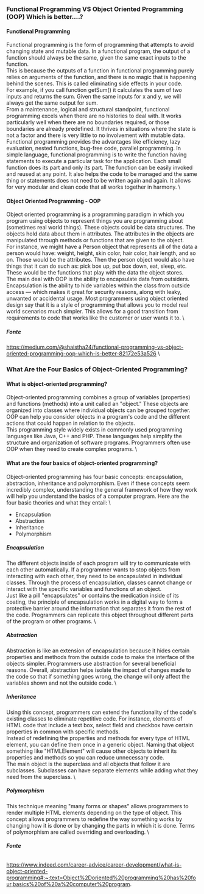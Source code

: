 ### Functional Programming VS Object Oriented Programming (OOP) Which is better….?

#### Functional Programming 
Functional programming is the form of programming that attempts to avoid changing state and mutable data.
 In a functional program, the output of a function should always be the same, given the same exact inputs to the function. \
This is because the outputs of a function in functional programming purely relies on arguments of the function, and there is no magic
 that is happening behind the scenes. This is called eliminating side effects in your code. \
For example, if you call function getSum() it calculates the sum of two inputs and returns the sum. 
Given the same inputs for x and y, we will always get the same output for sum. \
From a maintenance, logical and structural standpoint, functional programming excels when there are no histories to deal with. 
It works particularly well when there are no boundaries required, or those boundaries are already predefined. 
It thrives in situations where the state is not a factor and there is very little to no involvement with mutable data. \
Functional programming provides the advantages like efficiency, lazy evaluation, nested functions, bug-free code, parallel programming. 
In simple language, functional programming is to write the function having statements to execute a particular task for the application. 
Each small function does its part and only its part. The function can be easily invoked and reused at any point. 
It also helps the code to be managed and the same thing or statements does not need to be written again and again. 
It allows for very modular and clean code that all works together in harmony. \

#### Object Oriented Programming - OOP
Object oriented programming is a programming paradigm in which you program using objects to represent things you are programming about (sometimes real world things). 
These objects could be data structures. The objects hold data about them in attributes. 
The attributes in the objects are manipulated through methods or functions that are given to the object. \
For instance, we might have a Person object that represents all of the data a person would have: weight, height, skin color, hair color, hair length, and so on. 
Those would be the attributes. Then the person object would also have things that it can do such as: pick box up, put box down, eat, sleep, etc. 
These would be the functions that play with the data the object stores. \
The main deal with OOP is the ability to encapsulate data from outsiders. 
Encapsulation is the ability to hide variables within the class from outside access — 
which makes it great for security reasons, along with leaky, unwanted or accidental usage. 
Most programmers using object oriented design say that it is a style of programming that allows you to model real world scenarios much simpler. 
This allows for a good transition from requirements to code that works like the customer or user wants it to. \

##### **Fonte** 
https://medium.com/@shaistha24/functional-programming-vs-object-oriented-programming-oop-which-is-better-82172e53a526 \

### What Are the Four Basics of Object-Oriented Programming?

#### What is object-oriented programming?
Object-oriented programming combines a group of variables (properties) and functions (methods) into a unit called an "object." 
These objects are organized into classes where individual objects can be grouped together. 
OOP can help you consider objects in a program's code and the different actions that could happen in relation to the objects. \
This programming style widely exists in commonly used programming languages like Java, C++ and PHP. 
These languages help simplify the structure and organization of software programs. 
Programmers often use OOP when they need to create complex programs. \

#### What are the four basics of object-oriented programming?
Object-oriented programming has four basic concepts: encapsulation, abstraction, inheritance and polymorphism. 
Even if these concepts seem incredibly complex, understanding the general framework of how they work will help you understand 
the basics of a computer program. Here are the four basic theories and what they entail: \
* Encapsulation
* Abstraction
* Inheritance
* Polymorphism

##### Encapsulation
The different objects inside of each program will try to communicate with each other automatically. 
If a programmer wants to stop objects from interacting with each other, they need to be encapsulated in individual classes. 
Through the process of encapsulation, classes cannot change or interact with the specific variables and functions of an object. \
Just like a pill "encapsulates" or contains the medication inside of its coating, 
the principle of encapsulation works in a digital way to form a protective barrier around the information that separates it 
from the rest of the code. Programmers can replicate this object throughout different parts of the program or other programs. \

##### Abstraction
Abstraction is like an extension of encapsulation because it hides certain properties and methods from the outside 
code to make the interface of the objects simpler. Programmers use abstraction for several beneficial reasons. 
Overall, abstraction helps isolate the impact of changes made to the code so that if something goes wrong, 
the change will only affect the variables shown and not the outside code. \

##### Inheritance
Using this concept, programmers can extend the functionality of the code's existing classes to eliminate repetitive code. 
For instance, elements of HTML code that include a text box, select field and checkbox have certain properties in common with 
specific methods. \
Instead of redefining the properties and methods for every type of HTML element, you can define them once in a generic object. 
Naming that object something like "HTMLElement" will cause other objects to inherit its properties and methods so you can reduce 
unnecessary code. \
The main object is the superclass and all objects that follow it are subclasses. 
Subclasses can have separate elements while adding what they need from the superclass. \

##### Polymorphism
This technique meaning "many forms or shapes" allows programmers to render multiple HTML elements depending on the type of object. 
This concept allows programmers to redefine the way something works by changing how it is done or by changing the parts in which it is 
done. Terms of polymorphism are called overriding and overloading. \

###### **Fonte**
 https://www.indeed.com/career-advice/career-development/what-is-object-oriented-programming#:~:text=Object%2Doriented%20programming%20has%20four,basics%20of%20a%20computer%20program.
